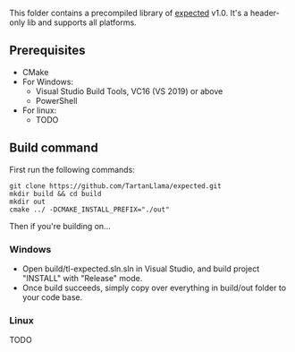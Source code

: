 This folder contains a precompiled library of
[expected](https://github.com/TartanLlama/expected) v1.0. It's a header-only lib and supports
all platforms.

## Prerequisites
* CMake
* For Windows:
  * Visual Studio Build Tools, VC16 (VS 2019) or above
  * PowerShell
* For linux:
  * TODO

## Build command
First run the following commands:

    git clone https://github.com/TartanLlama/expected.git
    mkdir build && cd build
    mkdir out
    cmake ../ -DCMAKE_INSTALL_PREFIX="./out"

Then if you're building on...
### Windows
* Open build/tl-expected.sln.sln in Visual Studio, and build project "INSTALL" with 
"Release" mode.
* Once build succeeds, simply copy over everything in build/out folder to your code base.

### Linux
TODO
